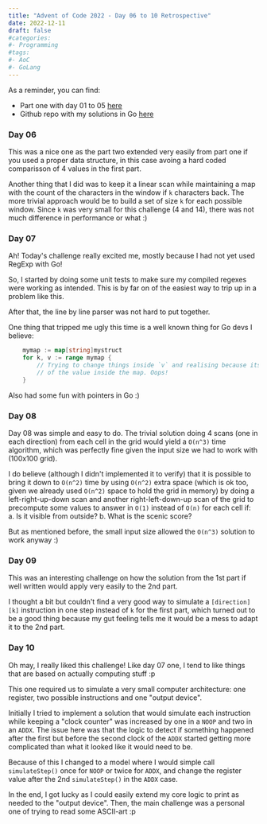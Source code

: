 ```yaml
---
title: "Advent of Code 2022 - Day 06 to 10 Retrospective"
date: 2022-12-11
draft: false
#categories:
#- Programming
#tags:
#- AoC
#- GoLang
---
```


As a reminder, you can find:
  - Part one with day 01 to 05 [here](/posts/2022/12/07/advent-of-code-2022-day-01-to-05-retrospective/)
  - Github repo with my solutions in Go [here](https://github.com/brunobuss/adventofcode-2022-go)

### Day 06

This was a nice one as the part two extended very easily from part one if you used a proper data structure,
in this case avoing a hard coded comparisson of 4 values in the first part.

Another thing that I did was to keep it a linear scan while maintaining a map with the count of the characters
in the window if `k` characters back. The more trivial approach would be to build a set of size `k` for each
possible window. Since `k` was very small for this challenge (4 and 14), there was not much difference in performance
or what :)

### Day 07

Ah! Today's challenge really excited me, mostly because I had not yet used RegExp with Go!

So, I started by doing some unit tests to make sure my compiled regexes were working as intended.
This is by far on of the easiest way to trip up in a problem like this.

After that, the line by line parser was not hard to put together.

One thing that tripped me ugly this time is a well known thing for Go devs I believe:
```go
	mymap := map[string]mystruct
	for k, v := range mymap {
		// Trying to change things inside `v` and realising because its a copy
		// of the value inside the map. Oops!
	}
```

Also had some fun with pointers in Go :)

### Day 08

Day 08 was simple and easy to do. The trivial solution doing 4 scans (one in each direction) from
each cell in the grid would yield a `O(n^3)` time algorithm, which was perfectly fine given the
input size we had to work with (100x100 grid).

I do believe (although I didn't implemented it to verify) that it is possible to bring it down to
`O(n^2)` time by using `O(n^2)` extra space (which is ok too, given we already used `O(n^2)` space to
hold the grid in memory) by doing a left-right-up-down scan and another right-left-down-up scan of the
grid to precompute some values to answer in `O(1)` instead of `O(n)` for each cell if:
  a. Is it visible from outside?
  b. What is the scenic score?
  
But as mentioned before, the small input size allowed the `O(n^3)` solution to work anyway :)

### Day 09

This was an interesting challenge on how the solution from the 1st part if well written would apply
very easily to the 2nd part.

I thought a bit but couldn't find a very good way to simulate a `[direction][k]` instruction in one
step instead of `k` for the first part, which turned out to be a good thing because my gut feeling
tells me it would be a mess to adapt it to the 2nd part.

### Day 10

Oh may, I really liked this challenge! Like day 07 one, I tend to like things that are based on
actually computing stuff :p

This one required us to simulate a very small computer architecture: one register, two possible
instructions and one "output device".

Initially I tried to implement a solution that would simulate each instruction while keeping a
"clock counter" was increased by one in a `NOOP` and two in an `ADDX`. The issue here was
that the logic to detect if something happened after the first but before the second clock of
the `ADDX` started getting more complicated than what it looked like it would need to be.

Because of this I changed to a model where I would simple call `simulateStep()` once for `NOOP`
or twice for `ADDX`, and change the register value after the 2nd `simulateStep()` in the `ADDX`
case.

In the end, I got lucky as I could easily extend my core logic to print as needed to the "output device".
Then, the main challenge was a personal one of trying to read some ASCII-art :p 
